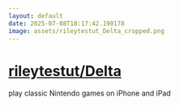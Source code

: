 ```yaml
---
layout: default
date: 2025-07-08T18:17:42.190178
image: assets/rileytestut_Delta_cropped.png
---
```


# [rileytestut/Delta](https://github.com/rileytestut/Delta)

play classic Nintendo games on iPhone and iPad
